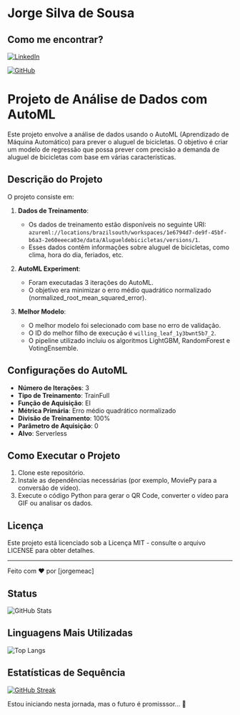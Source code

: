 
# Jorge Silva de Sousa

## Como me encontrar?
[![LinkedIn](https://img.shields.io/badge/LinkedIn-0077B5?style=for-the-badge&logo=linkedin&logoColor=white)](https://www.linkedin.com/in/jorgemeac)

[![GitHub](https://img.shields.io/badge/GitHub-100000?style=for-the-badge&logo=github&logoColor=white)](https://github.com/jorgemeac)

# Projeto de Análise de Dados com AutoML

Este projeto envolve a análise de dados usando o AutoML (Aprendizado de Máquina Automático) para prever o aluguel de bicicletas. O objetivo é criar um modelo de regressão que possa prever com precisão a demanda de aluguel de bicicletas com base em várias características.

## Descrição do Projeto

O projeto consiste em:

1. **Dados de Treinamento**:
   - Os dados de treinamento estão disponíveis no seguinte URI: `azureml://locations/brazilsouth/workspaces/1e6794d7-de9f-45bf-b6a3-2e60eeeca03e/data/Alugueldebicicletas/versions/1`.
   - Esses dados contêm informações sobre aluguel de bicicletas, como clima, hora do dia, feriados, etc.

2. **AutoML Experiment**:
   - Foram executadas 3 iterações do AutoML.
   - O objetivo era minimizar o erro médio quadrático normalizado (normalized_root_mean_squared_error).

3. **Melhor Modelo**:
   - O melhor modelo foi selecionado com base no erro de validação.
   - O ID do melhor filho de execução é `willing_leaf_1y3bwnt5b7_2`.
   - O pipeline utilizado incluiu os algoritmos LightGBM, RandomForest e VotingEnsemble.

## Configurações do AutoML

- **Número de Iterações**: 3
- **Tipo de Treinamento**: TrainFull
- **Função de Aquisição**: EI
- **Métrica Primária**: Erro médio quadrático normalizado
- **Divisão de Treinamento**: 100%
- **Parâmetro de Aquisição**: 0
- **Alvo**: Serverless

## Como Executar o Projeto

1. Clone este repositório.
2. Instale as dependências necessárias (por exemplo, MoviePy para a conversão de vídeo).
3. Execute o código Python para gerar o QR Code, converter o vídeo para GIF ou analisar os dados.

## Licença

Este projeto está licenciado sob a Licença MIT - consulte o arquivo LICENSE para obter detalhes.

---

Feito com ❤️ por [jorgemeac]

## Status
![GitHub Stats](https://github-readme-stats.vercel.app/api?username=jorgemeac&theme=transparent&bg_color=0ff&border_color=00f&show_icons=true&icon_color=000&title_color=000&text_color=00f)

## Linguagens Mais Utilizadas

![Top Langs](https://github-readme-stats-git-masterrstaa-rickstaa.vercel.app/api/top-langs/?username=jorgemeac&theme=transparent&bg_color=0ff&border_color=00f&show_icons=true&icon_color=000&title_color=000&text_color=00f)

## Estatísticas de Sequência

[![GitHub Streak](https://streak-stats.demolab.com/?user=jorgemeac&theme=transparent&bg_color=0ff&border_color=00f&show_icons=true&icon_color=000&title_color=000&text_color=00f)](https://github.com/jorgemeac)

Estou iniciando nesta jornada, mas o futuro é promisssor... 🚀

